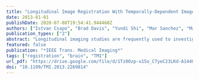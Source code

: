 ```yaml
---
title: "Longitudinal Image Registration With Temporally-Dependent Image Similarity Measure"
date: 2013-01-01
publishDate: 2020-07-08T19:54:41.944468Z
authors: ["Istvan Csapo", "Brad Davis", "Yundi Shi", "Mar Sanchez", "Martin Styner", "Marc Niethammer"]
publication_types: ["2"]
abstract: "Longitudinal imaging studies are frequently used to investigate temporal changes in brain morphology and often require spatial correspondence between images achieved through image registration. Beside morphological changes, image intensity may also change over time, for example when studying brain maturation. However, such intensity changes are not accounted for in image similarity measures for standard image registration methods. Hence, (i) local similarity measures, (ii) methods estimating intensity transformations between images, and (iii) metamorphosis approaches have been developed to either achieve robustness with respect to intensity changes or to simultaneously capture spatial and intensity changes. For these methods, longitudinal intensity changes are not explicitly modeled and images are treated as independent static samples. Here, we propose a model-based image similarity measure for longitudinal image registration that estimates a temporal model of intensity change using all available images simultaneously."
featured: false
publication: "*IEEE Trans. Medical Imaging*"
tags: ["registration", "brain", "TMI"]
url_pdf: "https://drive.google.com/file/d/1Tz0Ozp-u15o_CTyeC23LKd-A1440Vu5S"
doi: "10.1109/TMI.2013.2269814"
---
```


